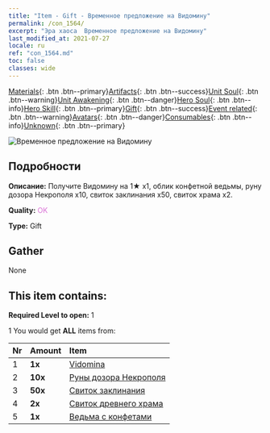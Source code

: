 ```yaml
---
title: "Item - Gift - Временное предложение на Видомину"
permalink: /con_1564/
excerpt: "Эра хаоса  Временное предложение на Видомину"
last_modified_at: 2021-07-27
locale: ru
ref: "con_1564.md"
toc: false
classes: wide
---
```

 [Materials](/ItemsRU/){: .btn .btn--primary}[Artifacts](/ItemsRU/Artifacts/){: .btn .btn--success}[Unit Soul](/ItemsRU/UnitSoul/){: .btn .btn--warning}[Unit Awakening](/ItemsRU/UnitAwakening/){: .btn .btn--danger}[Hero Soul](/ItemsRU/HeroSoul/){: .btn .btn--info}[Hero Skill](/ItemsRU/HeroSkill/){: .btn .btn--primary}[Gift](/ItemsRU/Gift/){: .btn .btn--success}[Event related](/ItemsRU/Events/){: .btn .btn--warning}[Avatars](/ItemsRU/Avatars/){: .btn .btn--danger}[Consumables](/ItemsRU/Consumables/){: .btn .btn--info}[Unknown](/ItemsRU/Unknown/){: .btn .btn--primary}

 ![Временное предложение на Видомину](/images/t/i_907178.png)

## Подробности
 **Описание:** Получите Видомину на 1★ x1, облик конфетной ведьмы, руну дозора Некрополя x10, свиток заклинания x50, свиток храма x2.

 **Quality:** <span style="color: #DA70D6">OK</span>

 **Type:** Gift

## Gather

  None

## This item contains:

 **Required Level to open:** 1

 1 You would get **ALL** items  from:

  | Nr | Amount |     Item    |
  |:---|:-------|:------------|
  | 1 |  **1x** | [Vidomina](/heroes/Видомина/) |  | 
  | 2 |  **10x** | [Руны дозора Некрополя](/ItemsRU/con_755/) |  | 
  | 3 |  **50x** | [Свиток заклинания](/ItemsRU/con_694/) |  | 
  | 4 |  **2x** | [Свиток древнего храма](/ItemsRU/con_697/) |  | 
  | 5 |  **1x** | [Ведьма с конфетами](/ItemsRU/con_1053/) |  | 
